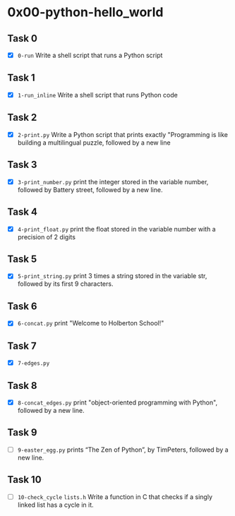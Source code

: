 # 0x00-python-hello_world

## Task 0
- [x] `0-run` Write a shell script that runs a Python script

## Task 1
- [x] `1-run_inline` Write a shell script that runs Python code

## Task 2
- [x] `2-print.py` Write a Python script that prints exactly "Programming is like building a multilingual puzzle, followed by a new line

## Task 3
- [x] `3-print_number.py` print the integer stored in the variable number, followed by Battery street, followed by a new line.

## Task 4
- [x] `4-print_float.py` print the float stored in the variable number with a precision of 2 digits

## Task 5
- [x] `5-print_string.py` print 3 times a string stored in the variable str, followed by its first 9 characters.

## Task 6
- [x] `6-concat.py`  print "Welcome to Holberton School!"

## Task 7
- [x] `7-edges.py`

## Task 8
- [x] `8-concat_edges.py` print "object-oriented programming with Python", followed by a new line.

## Task 9
- [ ] `9-easter_egg.py`  prints “The Zen of Python”, by TimPeters, followed by a new line.

## Task 10
- [ ] `10-check_cycle` `lists.h` Write a function in C that checks if a singly linked list has a cycle in it.

